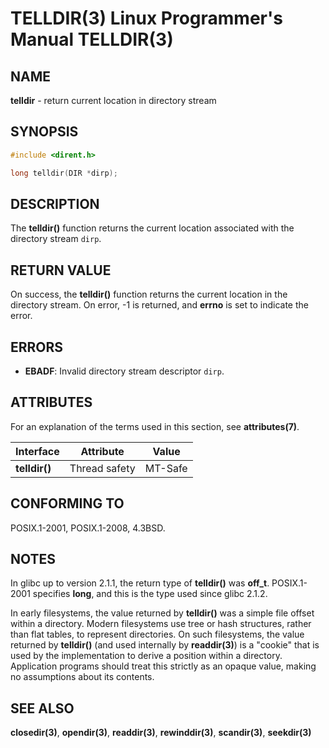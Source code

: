 # TELLDIR(3) Linux Programmer's Manual TELLDIR(3)

## NAME

**telldir** - return current location in directory stream

## SYNOPSIS

```c
#include <dirent.h>

long telldir(DIR *dirp);
```

## DESCRIPTION

The **telldir()** function returns the current location associated with the directory stream `dirp`.

## RETURN VALUE

On success, the **telldir()** function returns the current location in the directory stream. On error, -1 is returned, and **errno** is set to indicate the error.

## ERRORS

- **EBADF**: Invalid directory stream descriptor `dirp`.

## ATTRIBUTES

For an explanation of the terms used in this section, see **attributes(7)**.

| Interface | Attribute     | Value   |
|-----------|---------------|---------|
| **telldir()** | Thread safety | MT-Safe |

## CONFORMING TO

POSIX.1-2001, POSIX.1-2008, 4.3BSD.

## NOTES

In glibc up to version 2.1.1, the return type of **telldir()** was **off_t**. POSIX.1-2001 specifies **long**, and this is the type used since glibc 2.1.2.

In early filesystems, the value returned by **telldir()** was a simple file offset within a directory. Modern filesystems use tree or hash structures, rather than flat tables, to represent directories. On such filesystems, the value returned by **telldir()** (and used internally by **readdir(3)**) is a "cookie" that is used by the implementation to derive a position within a directory. Application programs should treat this strictly as an opaque value, making no assumptions about its contents.

## SEE ALSO

**closedir(3)**, **opendir(3)**, **readdir(3)**, **rewinddir(3)**, **scandir(3)**, **seekdir(3)**
